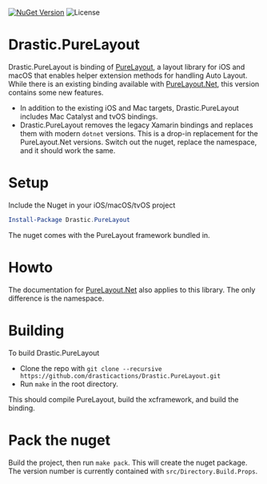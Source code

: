 [![NuGet Version](https://img.shields.io/nuget/v/Drastic.PureLayout.svg)](https://www.nuget.org/packages/Drastic.PureLayout/) ![License](https://img.shields.io/badge/License-MIT-blue.svg)

# Drastic.PureLayout

Drastic.PureLayout is binding of [PureLayout](https://github.com/PureLayout/PureLayout), a layout library for iOS and macOS that enables helper extension methods for handling Auto Layout. While there is an existing binding available with [PureLayout.Net](https://github.com/mallibone/PureLayout.Net), this version contains some new features.

- In addition to the existing iOS and Mac targets, Drastic.PureLayout includes Mac Catalyst and tvOS bindings.
- Drastic.PureLayout removes the legacy Xamarin bindings and replaces them with modern `dotnet` versions. This is a drop-in replacement for the PureLayout.Net versions. Switch out the nuget, replace the namespace, and it should work the same.

# Setup

Include the Nuget in your iOS/macOS/tvOS project

```powershell
Install-Package Drastic.PureLayout
```

The nuget comes with the PureLayout framework bundled in.

# Howto

The documentation for [PureLayout.Net](https://github.com/mallibone/PureLayout.Net/blob/master/README.md) also applies to this library. The only difference is the namespace.

# Building

To build Drastic.PureLayout

- Clone the repo with `git clone --recursive https://github.com/drasticactions/Drastic.PureLayout.git`
- Run `make` in the root directory.

This should compile PureLayout, build the xcframework, and build the binding.

# Pack the nuget

Build the project, then run `make pack`. This will create the nuget package. The version number is currently contained with `src/Directory.Build.Props`.